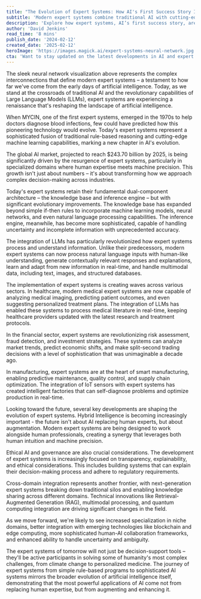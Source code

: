 ```yaml
---
title: "The Evolution of Expert Systems: How AI's First Success Story Is Shaping Tomorrow''s Intelligence"
subtitle: 'Modern expert systems combine traditional AI with cutting-edge machine learning'
description: 'Explore how expert systems, AI’s first success story, are evolving through integration with Large Language Models and transforming industries while posing important questions about the future of human-AI collaboration.'
author: 'David Jenkins'
read_time: '8 mins'
publish_date: '2024-02-12'
created_date: '2025-02-12'
heroImage: 'https://images.magick.ai/expert-systems-neural-network.jpg'
cta: 'Want to stay updated on the latest developments in AI and expert systems? Follow us on LinkedIn for in-depth analysis and insights from industry leaders shaping the future of artificial intelligence.'
---
```


The sleek neural network visualization above represents the complex interconnections that define modern expert systems – a testament to how far we've come from the early days of artificial intelligence. Today, as we stand at the crossroads of traditional AI and the revolutionary capabilities of Large Language Models (LLMs), expert systems are experiencing a renaissance that's reshaping the landscape of artificial intelligence.

When MYCIN, one of the first expert systems, emerged in the 1970s to help doctors diagnose blood infections, few could have predicted how this pioneering technology would evolve. Today's expert systems represent a sophisticated fusion of traditional rule-based reasoning and cutting-edge machine learning capabilities, marking a new chapter in AI's evolution.

The global AI market, projected to reach $243.70 billion by 2025, is being significantly driven by the resurgence of expert systems, particularly in specialized domains where human expertise meets machine precision. This growth isn't just about numbers – it's about transforming how we approach complex decision-making across industries.

Today's expert systems retain their fundamental dual-component architecture – the knowledge base and inference engine – but with significant evolutionary improvements. The knowledge base has expanded beyond simple if-then rules to incorporate machine learning models, neural networks, and even natural language processing capabilities. The inference engine, meanwhile, has become more sophisticated, capable of handling uncertainty and incomplete information with unprecedented accuracy.

The integration of LLMs has particularly revolutionized how expert systems process and understand information. Unlike their predecessors, modern expert systems can now process natural language inputs with human-like understanding, generate contextually relevant responses and explanations, learn and adapt from new information in real-time, and handle multimodal data, including text, images, and structured databases.

The implementation of expert systems is creating waves across various sectors. In healthcare, modern medical expert systems are now capable of analyzing medical imaging, predicting patient outcomes, and even suggesting personalized treatment plans. The integration of LLMs has enabled these systems to process medical literature in real-time, keeping healthcare providers updated with the latest research and treatment protocols.

In the financial sector, expert systems are revolutionizing risk assessment, fraud detection, and investment strategies. These systems can analyze market trends, predict economic shifts, and make split-second trading decisions with a level of sophistication that was unimaginable a decade ago.

In manufacturing, expert systems are at the heart of smart manufacturing, enabling predictive maintenance, quality control, and supply chain optimization. The integration of IoT sensors with expert systems has created intelligent factories that can self-diagnose problems and optimize production in real-time.

Looking toward the future, several key developments are shaping the evolution of expert systems. Hybrid Intelligence is becoming increasingly important - the future isn't about AI replacing human experts, but about augmentation. Modern expert systems are being designed to work alongside human professionals, creating a synergy that leverages both human intuition and machine precision.

Ethical AI and governance are also crucial considerations. The development of expert systems is increasingly focused on transparency, explainability, and ethical considerations. This includes building systems that can explain their decision-making process and adhere to regulatory requirements.

Cross-domain integration represents another frontier, with next-generation expert systems breaking down traditional silos and enabling knowledge sharing across different domains. Technical innovations like Retrieval-Augmented Generation (RAG), multimodal processing, and quantum computing integration are driving significant changes in the field.

As we move forward, we're likely to see increased specialization in niche domains, better integration with emerging technologies like blockchain and edge computing, more sophisticated human-AI collaboration frameworks, and enhanced ability to handle uncertainty and ambiguity.

The expert systems of tomorrow will not just be decision-support tools – they'll be active participants in solving some of humanity's most complex challenges, from climate change to personalized medicine. The journey of expert systems from simple rule-based programs to sophisticated AI systems mirrors the broader evolution of artificial intelligence itself, demonstrating that the most powerful applications of AI come not from replacing human expertise, but from augmenting and enhancing it.